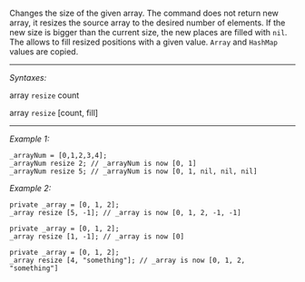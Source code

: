 Changes the size of the given array. The command does not return new array, it resizes the source array to the desired number of elements.
If the new size is bigger than the current size, the new places are filled with `nil`. The <See Link Reference alternative syntax> allows to fill resized positions with a given value. `Array` and `HashMap` values are copied.


---
*Syntaxes:*

array `resize` count

array `resize` [count, fill]

---
*Example 1:*

```sqf
_arrayNum = [0,1,2,3,4];
_arrayNum resize 2; // _arrayNum is now [0, 1]
_arrayNum resize 5; // _arrayNum is now [0, 1, nil, nil, nil]
```

*Example 2:*

```sqf
private _array = [0, 1, 2];
_array resize [5, -1]; // _array is now [0, 1, 2, -1, -1]

private _array = [0, 1, 2];
_array resize [1, -1]; // _array is now [0]

private _array = [0, 1, 2];
_array resize [4, "something"]; // _array is now [0, 1, 2, "something"]
```